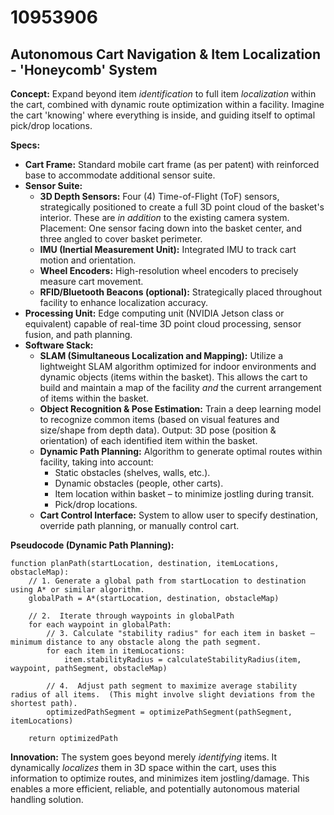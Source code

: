 # 10953906

## Autonomous Cart Navigation & Item Localization - 'Honeycomb' System

**Concept:** Expand beyond item *identification* to full item *localization* within the cart, combined with dynamic route optimization within a facility. Imagine the cart 'knowing' where everything is inside, and guiding itself to optimal pick/drop locations.

**Specs:**

*   **Cart Frame:** Standard mobile cart frame (as per patent) with reinforced base to accommodate additional sensor suite.
*   **Sensor Suite:**
    *   **3D Depth Sensors:** Four (4) Time-of-Flight (ToF) sensors, strategically positioned to create a full 3D point cloud of the basket's interior.  These are *in addition* to the existing camera system. Placement: One sensor facing down into the basket center, and three angled to cover basket perimeter.
    *   **IMU (Inertial Measurement Unit):**  Integrated IMU to track cart motion and orientation.
    *   **Wheel Encoders:** High-resolution wheel encoders to precisely measure cart movement.
    *   **RFID/Bluetooth Beacons (optional):** Strategically placed throughout facility to enhance localization accuracy.
*   **Processing Unit:**  Edge computing unit (NVIDIA Jetson class or equivalent) capable of real-time 3D point cloud processing, sensor fusion, and path planning.
*   **Software Stack:**
    *   **SLAM (Simultaneous Localization and Mapping):**  Utilize a lightweight SLAM algorithm optimized for indoor environments and dynamic objects (items within the basket).  This allows the cart to build and maintain a map of the facility *and* the current arrangement of items within the basket.
    *   **Object Recognition & Pose Estimation:**  Train a deep learning model to recognize common items (based on visual features and size/shape from depth data). Output: 3D pose (position & orientation) of each identified item within the basket.
    *   **Dynamic Path Planning:** Algorithm to generate optimal routes within facility, taking into account:
        *   Static obstacles (shelves, walls, etc.).
        *   Dynamic obstacles (people, other carts).
        *   Item location within basket – to minimize jostling during transit.
        *   Pick/drop locations.
    *   **Cart Control Interface:** System to allow user to specify destination, override path planning, or manually control cart.

**Pseudocode (Dynamic Path Planning):**

```
function planPath(startLocation, destination, itemLocations, obstacleMap):
    // 1. Generate a global path from startLocation to destination using A* or similar algorithm.
    globalPath = A*(startLocation, destination, obstacleMap)

    // 2.  Iterate through waypoints in globalPath
    for each waypoint in globalPath:
        // 3. Calculate "stability radius" for each item in basket – minimum distance to any obstacle along the path segment.
        for each item in itemLocations:
            item.stabilityRadius = calculateStabilityRadius(item, waypoint, pathSegment, obstacleMap)

        // 4.  Adjust path segment to maximize average stability radius of all items.  (This might involve slight deviations from the shortest path).
        optimizedPathSegment = optimizePathSegment(pathSegment, itemLocations)

    return optimizedPath
```

**Innovation:**  The system goes beyond merely *identifying* items. It dynamically *localizes* them in 3D space within the cart, uses this information to optimize routes, and minimizes item jostling/damage.  This enables a more efficient, reliable, and potentially autonomous material handling solution.